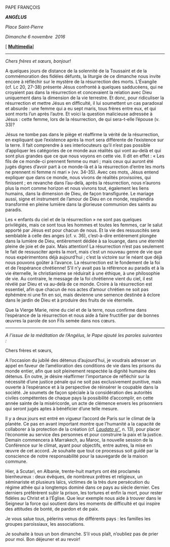 PAPE FRANÇOIS

***ANGÉLUS***

*Place Saint-Pierre*

*Dimanche 6 novembre  2016*

\[ **[Multimedia](http://w2.vatican.va/content/francesco/fr/events/event.dir.html/content/vaticanevents/fr/2016/11/06/angelus.html)**\]

* * *

*Chers frères et sœurs, bonjour!*

A quelques jours de distance de la solennité de la Toussaint et de la commémoration des fidèles défunts, la liturgie de ce dimanche nous invite encore à réfléchir sur le mystère de la résurrection des morts. L’Évangile (cf. Lc 20, 27-38) présente Jésus confronté à quelques sadducéens, qui ne croyaient pas dans la résurrection et concevaient la relation avec Dieu uniquement dans la dimension de la vie terrestre. Et donc, pour ridiculiser la résurrection et mettre Jésus en difficulté, il lui soumettent un cas paradoxal et absurde : une femme qui a eu sept maris, tous frères entre eux, et qui sont morts l’un après l’autre. Et voici la question malicieuse adressée à Jésus : cette femme, lors de la résurrection, de qui sera-t-elle l’épouse (v. 33)?

Jésus ne tombe pas dans le piège et réaffirme la vérité de la résurrection, en expliquant que l’existence après la mort sera différente de l’existence sur la terre. Il fait comprendre à ses interlocuteurs qu’il n’est pas possible d’appliquer les catégories de ce monde aux réalités qui vont au-delà et qui sont plus grandes que ce que nous voyons en cette vie. Il dit en effet : « Les fils de ce monde-ci prennent femme ou mari ; mais ceux qui auront été jugés dignes d’avoir part à ce monde-là et à la résurrection d’entre les morts ne prennent ni femme ni mari » (vv. 34-35). Avec ces mots, Jésus entend expliquer que dans ce monde, nous vivons de réalités provisoires, qui finissent ; en revanche dans l’au-delà, après la résurrection, nous n’aurons plus la mort comme horizon et nous vivrons tout, également les liens humains, dans la dimension de Dieu, de façon transfigurée. Le mariage aussi, signe et instrument de l’amour de Dieu en ce monde, resplendira transformé en pleine lumière dans la glorieuse communion des saints au paradis.

Les « enfants du ciel et de la résurrection » ne sont pas quelques privilégiés, mais ce sont tous les hommes et toutes les femmes, car le salut apporté par Jésus est pour chacun de nous. Et la vie des ressuscités sera semblable à celle des anges (cf. v. 36), c’est-à-dire entièrement plongée dans la lumière de Dieu, entièrement dédiée à sa louange, dans une éternité pleine de joie et de paix. Mais attention! La résurrection n’est pas seulement le fait de ressusciter après la mort, mais c’est un nouveau genre de vie que nous expérimentons déjà aujourd’hui ; c’est la victoire sur le néant que déjà nous pouvons goûter à l’avance. La résurrection est le fondement de la foi et de l’espérance chrétienne! S’il n’y avait pas la référence au paradis et à la vie éternelle, le christianisme se réduirait à une éthique, à une philosophie de vie. Au contraire, le message de la foi chrétienne vient du ciel, il est révélé par Dieu et va au-delà de ce monde. Croire à la résurrection est essentiel, afin que chacun de nos actes d’amour chrétien ne soit pas éphémère ni une fin en soi, mais devienne une semence destinée à éclore dans le jardin de Dieu et à produire des fruits de vie éternelle.

Que la Vierge Marie, reine du ciel et de la terre, nous confirme dans l’espérance de la résurrection et nous aide à faire fructifier par de bonnes œuvres la parole de son Fils semée dans nos cœurs.

* * *

*A l’issue de la méditation de l’Angélus, le Pape ajouté les paroles suivantes :*

Chers frères et sœurs,

A l’occasion du jubilé des détenus d’aujourd’hui, je voudrais adresser un appel en faveur de l’amélioration des conditions de vie dans les prisons du monde entier, afin que soit pleinement respectée la dignité humaine des détenus. En outre, je désire réaffirmer l’importance de réfléchir sur la nécessité d’une justice pénale qui ne soit pas exclusivement punitive, mais ouverte à l’espérance et à la perspective de réinsérer le coupable dans la société. Je soumets de façon spéciale à la considération des autorités civiles compétentes de chaque pays la possibilité d’accomplir, en cette année sainte de la miséricorde, un acte de clémence envers les prisonniers qui seront jugés aptes à bénéficier d’une telle mesure.

Il y a deux jours est entré en vigueur l’accord de Paris sur le climat de la planète. Ce pas en avant important montre que l’humanité a la capacité de collaborer à la protection de la création (cf. [*Laudato si’*,](/content/francesco/fr/encyclicals/documents/papa-francesco_20150524_enciclica-laudato-si.html) n. 13), pour placer l’économie au service des personnes et pour construire la paix et la justice. Demain commencera à Marrakech, au Maroc, la nouvelle session de la Conférence sur le climat, ayant pour objectifs, entre autres, la mise en œuvre de cet accord. Je souhaite que tout ce processus soit guidé par la conscience de notre responsabilité pour la sauvegarde de la maison commune.

Hier, à Scutari, en Albanie, trente-huit martyrs ont été proclamés bienheureux : deux évêques, de nombreux prêtres et religieux, un séminariste et plusieurs laïcs, victimes de la très dure persécution du régime athée qui a longtemps dominé dans ce pays au siècle dernier. Ces derniers préférèrent subir la prison, les tortures et enfin la mort, pour rester fidèles au Christ et à l’Église. Que leur exemple nous aide à trouver dans le Seigneur la force qui soutient dans les moments de difficulté et qui inspire des attitudes de bonté, de pardon et de paix.

Je vous salue tous, pèlerins venus de différents pays : les familles les groupes paroissiaux, les associations.

Je souhaite à tous un bon dimanche. S’il vous plaît, n’oubliez pas de prier pour moi. Bon déjeuner et au revoir!